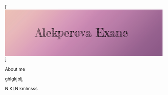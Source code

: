 [![Header](https://github.com/exane16/exane16/blob/master/assets/Без%20названия.png)]

About me

ghlgkjblj,

N KLN kmlmsss